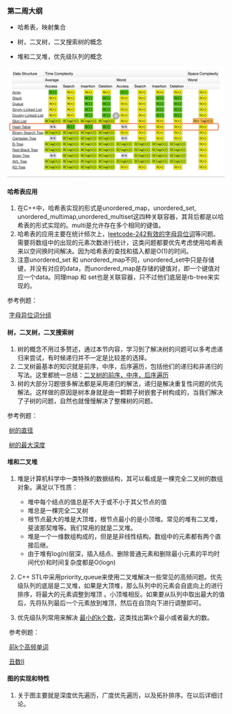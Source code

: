 <!--
 * @Author: your name
 * @Date: 2020-04-26 09:19:54
 * @LastEditTime: 2020-04-26 09:22:28
 * @LastEditors: Please set LastEditors
 * @Description: In User Settings Edit
 * @FilePath: \algorithm008-class02\Week_02\NOTE.md
 -->
### 第二周大纲

- 哈希表，映射集合

- 树，二叉树，二叉搜索树的概念
- 堆和二叉堆，优先级队列的概念

![image-20200426084640542](../img/image-20200426084640542.png)

#### 哈希表应用

1. 在C++中，哈希表实现的形式是unordered_map，unordered_set, unordered_multimap,unordered_multiset这四种关联容器，其背后都是以哈希表的形式实现的。multi是允许存在多个相同的键值。
2. 哈希表的应用主要在统计频次上，[leetcode-242有效的字母异位词](https://leetcode-cn.com/problems/valid-anagram/description/)等问题。需要将数组中的出现的元素次数进行统计，这类问题都要优先考虑使用哈希表来以空间换时间解决。因为哈希表的查找和插入都是O(1)的时间。
3. 注意unordered_set 和 unordered_map不同，unordered_set中只是存储键，并没有对应的data，而unordered_map是存储的键值对，即一个键值对应一个data。同理map 和 set也是关联容器，只不过他们底层是rb-tree来实现的。

参考例题：

​	[字母异位词分组](https://leetcode-cn.com/problems/group-anagrams/)



#### 树，二叉树，二叉搜索树

1. 树的概念不用过多赘述，通过本节内容，学习到了解决树的问题可以多考虑递归来尝试，有时候递归并不一定是比较差的选择。
2. 二叉树最基本的知识就是前序，中序，后序遍历，包括他们的递归和非递归的写法。这里都统一总结：[二叉树的前序，中序，后序遍历](http://note.youdao.com/noteshare?id=289d91337b0d0792b20f32e02eb50403&sub=C8714445B92148C299D7CB137E11AEC2)
3. 树的大部分习题很多解法都是采用递归的解法，递归是解决重复性问题的优先解法。这样做的原因是树本身就是由一颗颗子树嵌套子树构成的，当我们解决了子树的问题，自然也就慢慢解决了整棵树的问题。

参考例题：

​	[树的直径](https://leetcode-cn.com/problems/diameter-of-binary-tree/)

​	[树的最大深度](https://leetcode-cn.com/problems/maximum-depth-of-binary-tree/)



#### 堆和二叉堆

1. 堆是计算机科学中一类特殊的数据结构，其可以看成是一棵完全二叉树的数组对象。满足以下性质：

   - 堆中每个结点的值总是不大于或不小于其父节点的值
   - 堆总是一棵完全二叉树
   - 根节点最大的堆是大顶堆，根节点最小的是小顶堆。常见的堆有二叉堆，斐波那契堆等。我们常用的就是二叉堆。
   - 堆是一个一维数组构成的，但是是非线性结构。数组中的元素都有两个直接后继。
   - 由于堆有log(n)层深，插入结点、删除普通元素和删除最小元素的平均时间代价和时间复杂度都是O(logn)
2. C++ STL中采用priority_queue来使用二叉堆解决一些常见的高频问题。优先级队列的底层是二叉堆，如果是大顶堆，那么队列中的元素会自底向上的进行排序，将最大的元素调整到堆顶 。小顶堆相反。如果要从队列中取出最大的值后，先将队列最后一个元素放到堆顶，然后在自顶向下进行调整即可。

3. 优先级队列常用来解决  [最小的k个数](https://leetcode-cn.com/problems/zui-xiao-de-kge-shu-lcof/)，这类找出第k个最小或者最大的数。



​	参考例题：

​		[前k个高频单词](https://leetcode-cn.com/problems/top-k-frequent-elements/)

​		[丑数II](http://note.youdao.com/noteshare?id=978db923d32754f6c62ce53a63ac2116&sub=9F97D0BE5A5F4EBD9794A82A4733D905)





#### 图的实现和特性

1. 关于图主要就是深度优先遍历，广度优先遍历，以及拓扑排序。在以后详细讨论。